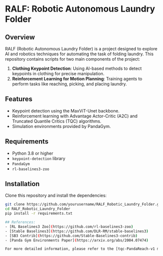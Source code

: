 # RALF: Robotic Autonomous Laundry Folder
## Overview

RALF (Robotic Autonomous Laundry Folder) is a project designed to explore AI and robotics techniques for automating the task of folding laundry. This repository contains scripts for two main components of the project:

1. **Clothing Keypoint Detection**: Using AI-based methods to detect keypoints in clothing for precise manipulation.
2. **Reinforcement Learning for Motion Planning**: Training agents to perform tasks like reaching, picking, and placing laundry.

## Features
- Keypoint detection using the MaxViT-Unet backbone.
- Reinforcement learning with Advantage Actor-Critic (A2C) and Truncated Quantile Critics (TQC) algorithms.
- Simulation environments provided by PandaGym.

## Requirements
- Python 3.8 or higher
- `keypoint-detection` library
- `PandaGym`
- `rl-baselines3-zoo`

## Installation
Clone this repository and install the dependencies:
```bash
git clone https://github.com/yourusername/RALF_Robotic_Laundry_Folder.git
cd RALF_Robotic_Laundry_Folder
pip install -r requirements.txt

## References:
- [RL Baselines3 Zoo](https://github.com/rl-baselines3-zoo)
- [Stable Baselines3](https://github.com/DLR-RM/stable-baselines3)
- [SB3 Contrib](https://github.com/Stable-Baselines3-contrib)
- [Panda Gym Environments Paper](https://arxiv.org/abs/2004.07474)

For more detailed information, please refer to the [tqc-PandaReach-v1 model page](https://example.com).

